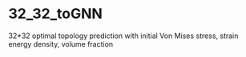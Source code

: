 # 32_32_toGNN
32*32 optimal topology prediction with initial Von Mises stress, strain energy density, volume fraction
